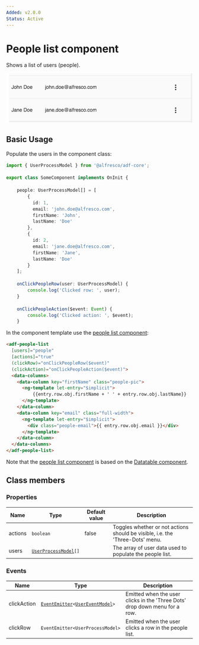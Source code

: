 ```yaml
---
Added: v2.0.0
Status: Active
---
```


# People list component

Shows a list of users (people).

![ADF People List](../docassets/images/adf-people-list.png)

## Basic Usage

Populate the users in the component class:

```ts
import { UserProcessModel } from '@alfresco/adf-core';

export class SomeComponent implements OnInit {

    people: UserProcessModel[] = [
        {
          id: 1,
          email: 'john.doe@alfresco.com',
          firstName: 'John',
          lastName: 'Doe'
        },
        {
          id: 2,
          email: 'jane.doe@alfresco.com',
          firstName: 'Jane',
          lastName: 'Doe'
        }
    ];
    
    onClickPeopleRow(user: UserProcessModel) {
        console.log('Clicked row: ', user);
    }
    
    onClickPeopleAction($event: Event) {
        console.log('Clicked action: ', $event);
    }
```

In the component template use the [people list component](../process-services/people-list.component.md):

<!-- {% raw %} -->

```html
<adf-people-list
  [users]="people"
  [actions]="true"
  (clickRow)="onClickPeopleRow($event)"
  (clickAction)="onClickPeopleAction($event)">
  <data-columns>
    <data-column key="firstName" class="people-pic">
      <ng-template let-entry="$implicit">
          {{entry.row.obj.firstName + ' ' + entry.row.obj.lastName}}
      </ng-template>
    </data-column>
    <data-column key="email" class="full-width">
      <ng-template let-entry="$implicit">
        <div class="people-email">{{ entry.row.obj.email }}</div>
      </ng-template>
    </data-column>
  </data-columns>
</adf-people-list>
```

<!-- {% endraw %} -->

Note that the [people list component](../process-services/people-list.component.md) is based on the
[Datatable component](../core/datatable.component.md).

## Class members

### Properties

| Name | Type | Default value | Description |
| -- | -- | -- | -- |
| actions | `boolean` | false | Toggles whether or not actions should be visible, i.e. the 'Three-Dots' menu. |
| users | [`UserProcessModel`](../core/user-process.model.md)`[]` |  | The array of user data used to populate the people list. |

### Events

| Name | Type | Description |
| -- | -- | -- |
| clickAction | [`EventEmitter`](https://angular.io/api/core/EventEmitter)`<`[`UserEventModel`](../../lib/process-services/task-list/models/user-event.model.ts)`>` | Emitted when the user clicks in the 'Three Dots' drop down menu for a row. |
| clickRow | `EventEmitter<UserProcessModel>` | Emitted when the user clicks a row in the people list. |
